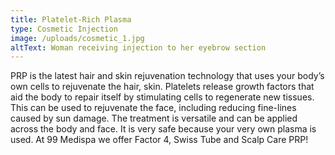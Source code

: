 ```yaml
---
title: Platelet-Rich Plasma
type: Cosmetic Injection
image: /uploads/cosmetic_1.jpg
altText: Woman receiving injection to her eyebrow section
---
```


PRP is the latest hair and skin rejuvenation technology that uses your body’s own cells to rejuvenate the hair, skin. Platelets release growth factors that aid the body to repair itself by stimulating cells to regenerate new tissues. This can be used to rejuvenate the face, including reducing fine-lines caused by sun damage. The treatment is versatile and can be applied across the body and face. It is very safe because your very own plasma is used. At 99 Medispa we offer Factor 4, Swiss Tube and Scalp Care PRP!